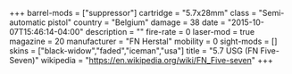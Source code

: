 +++
barrel-mods = ["suppressor"]
cartridge = "5.7x28mm"
class = "Semi-automatic pistol"
country = "Belgium"
damage = 38
date = "2015-10-07T15:46:14-04:00"
description = ""
fire-rate = 0
laser-mod = true
magazine = 20
manufacturer = "FN Herstal"
mobility = 0
sight-mods = []
skins = ["black-widow","faded","iceman","usa"]
title = "5.7 USG (FN Five-Seven)"
wikipedia = "https://en.wikipedia.org/wiki/FN_Five-seven"
+++
